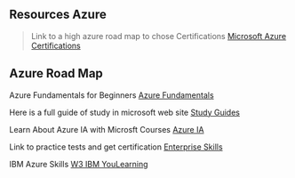 ## Resources Azure

> Link to a high azure road map to chose Certifications [Microsoft Azure Certifications](https://query.prod.cms.rt.microsoft.com/cms/api/am/binary/RE4wyqh)


## Azure Road Map 

Azure Fundamentals for Beginners [Azure Fundamentals](https://learn.microsoft.com/pt-br/certifications/azure-fundamentals/?WT.mc_id=Azure_BoM-wwl)

Here is a full guide of study in microsoft web site [Study Guides](https://learn.microsoft.com/pt-br/certifications/resources/study-guides/AI-900)

Learn About Azure IA with Microsft Courses [Azure IA](https://learn.microsoft.com/en-us/training/browse/?roles=ai-engineer&resource_type=learning%20path&wt.mc_id=esi_lxp_webpage_wwl)

Link to practice tests and get certification [Enterprise Skills](https://esi.microsoft.com/getcertification)

IBM Azure Skills [W3 IBM YouLearning](https://w3.ibm.com/services/gbslearn/futureskills/index.html?load=pages/modules/Build-Existing-Skills-Pages/hyperscalers.html)